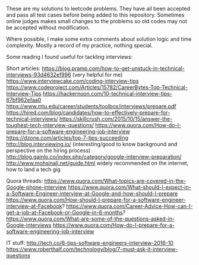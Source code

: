 These are my solutions to leetcode problems. They have all been accepted and pass all test cases before being added to this repository. Sometimes online judges makes small changes to the problems so old codes may not be accepted without modification.

Where possible, I make some extra comments about solution logic and time complexity.
Mostly a record of my practice, nothing special.

Some reading I found useful for tackling interviews:

Short articles:
https://blog.pramp.com/how-to-get-unstuck-in-technical-interviews-93d4632ef996 (very helpful for me)
https://www.interviewcake.com/coding-interview-tips 
https://www.codeproject.com/Articles/15782/CareerBytes-Top-Technical-Interview-Tips 
https://hackernoon.com/10-technical-interview-tips-67bf962efaa0 
https://www.mtu.edu/career/students/toolbox/interviews/prepare.pdf 
https://hired.com/blog/candidates/how-to-effectively-prepare-for-technical-interviews/ 
https://skillcrush.com/2015/10/15/answer-the-toughest-tech-interview-questions/ 
https://www.quora.com/How-do-I-prepare-for-a-software-engineering-job-interview 
https://dzone.com/articles/top-7-tips-succeeding 
http://blog.interviewing.io/ (interesting/good to know background and perspective on the hiring process)
http://blog.gainlo.co/index.php/category/google-interview-preparation/ 
http://www.mohsinali.net/guide.html widely recommended on the internet, how to land a tech gig

Quora threads:
https://www.quora.com/What-topics-are-covered-in-the-Google-phone-interview 
https://www.quora.com/What-should-I-expect-in-a-Software-Engineer-interview-at-Google-and-how-should-I-prepare 
https://www.quora.com/How-should-I-prepare-for-a-software-engineer-interview-at-Facebook?
https://www.quora.com/Career-Advice-How-can-I-get-a-job-at-Facebook-or-Google-in-6-months? 
https://www.quora.com/What-are-some-of-the-questions-asked-in-Google-interviews 
https://www.quora.com/How-do-I-prepare-for-a-software-engineering-job-interview

IT stuff:
http://tech.co/6-tips-software-engineers-interview-2016-10 
https://www.roberthalf.com/technology/blog/7-must-ask-it-interview-questions 
